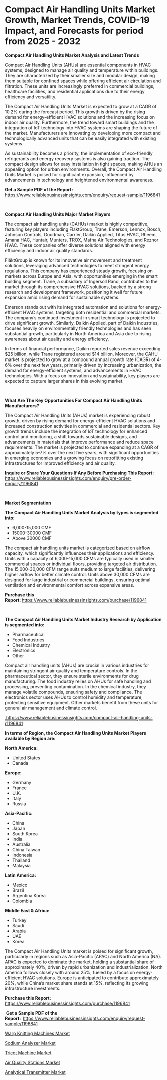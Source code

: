 <p><h1>Compact Air Handling Units Market Growth, Market Trends, COVID-19 Impact, and Forecasts for period from 2025 - 2032</h1></p><p><strong>Compact Air Handling Units Market Analysis and Latest Trends</strong></p>
<p><p>Compact Air Handling Units (AHUs) are essential components in HVAC systems, designed to manage air quality and temperature within buildings. They are characterized by their smaller size and modular design, making them suitable for confined spaces while offering efficient air circulation and filtration. These units are increasingly preferred in commercial buildings, healthcare facilities, and residential applications due to their energy efficiency and versatility.</p><p>The Compact Air Handling Units Market is expected to grow at a CAGR of 10.2% during the forecast period. This growth is driven by the rising demand for energy-efficient HVAC solutions and the increasing focus on indoor air quality. Furthermore, the trend toward smart buildings and the integration of IoT technology into HVAC systems are shaping the future of the market. Manufacturers are innovating by developing more compact and technologically advanced units that can be easily integrated with existing systems.</p><p>As sustainability becomes a priority, the implementation of eco-friendly refrigerants and energy recovery systems is also gaining traction. The compact design allows for easy installation in tight spaces, making AHUs an appealing option for urban environments. Overall, the Compact Air Handling Units Market is poised for significant expansion, influenced by advancements in technology and heightened environmental awareness.</p></p>
<p><strong>Get a Sample PDF of the Report:&nbsp;</strong> <a href="https://www.reliablebusinessinsights.com/enquiry/request-sample/1196841?utm_campaign=1106&utm_medium=2&utm_source=Github&utm_content=ia&utm_term=19022025&utm_id=compact-air-handling-units">https://www.reliablebusinessinsights.com/enquiry/request-sample/1196841</a></p>
<p>&nbsp;</p>
<p><strong>Compact Air Handling Units Major Market Players</strong></p>
<p><p>The compact air handling units (CAHUs) market is highly competitive, featuring key players including FläktGroup, Trane, Emerson, Lennox, Bosch, Johnson Controls, Goodman, Carrier, Daikin Applied, Titus HVAC, Rheem, Amana HAC, Huntair, Munters, TROX, Mafna Air Technologies, and Reznor HVAC. These companies offer diverse solutions aligned with energy efficiency and indoor air quality standards.</p><p>FläktGroup is known for its innovative air movement and treatment solutions, leveraging advanced technologies to meet stringent energy regulations. This company has experienced steady growth, focusing on markets across Europe and Asia, with opportunities emerging in the smart building segment. Trane, a subsidiary of Ingersoll Rand, contributes to the market through its comprehensive HVAC solutions, backed by a strong research and development framework, positioning it well for future expansion amid rising demand for sustainable systems.</p><p>Emerson stands out with its integrated automation and solutions for energy-efficient HVAC systems, targeting both residential and commercial markets. The company’s continued investment in smart technology is projected to drive significant growth. Similarly, Daikin Applied, part of Daikin Industries, focuses heavily on environmentally friendly technologies and has seen substantial growth, particularly in North America and Asia due to rising awareness about air quality and energy efficiency.</p><p>In terms of financial performance, Daikin reported sales revenue exceeding $25 billion, while Trane registered around $14 billion. Moreover, the CAHU market is projected to grow at a compound annual growth rate (CAGR) of 4-6% over the next few years, primarily driven by increasing urbanization, the demand for energy-efficient systems, and advancements in HVAC technologies. With a focus on innovation and sustainability, key players are expected to capture larger shares in this evolving market.</p></p>
<p>&nbsp;</p>
<p><strong>What Are The Key Opportunities For Compact Air Handling Units Manufacturers?</strong></p>
<p><p>The Compact Air Handling Units (AHUs) market is experiencing robust growth, driven by rising demand for energy-efficient HVAC solutions and increased construction activities in commercial and residential sectors. Key growth trends include the integration of IoT technology for enhanced control and monitoring, a shift towards sustainable designs, and advancements in materials that improve performance and reduce space requirements. The market is projected to continue expanding at a CAGR of approximately 5-7% over the next five years, with significant opportunities in emerging economies and a growing focus on retrofitting existing infrastructures for improved efficiency and air quality.</p></p>
<p><strong>Inquire or Share Your Questions If Any Before Purchasing This Report:</strong> <a href="https://www.reliablebusinessinsights.com/enquiry/pre-order-enquiry/1196841?utm_campaign=1106&utm_medium=2&utm_source=Github&utm_content=ia&utm_term=19022025&utm_id=compact-air-handling-units">https://www.reliablebusinessinsights.com/enquiry/pre-order-enquiry/1196841</a></p>
<p>&nbsp;</p>
<p><strong>Market Segmentation</strong></p>
<p><strong>The Compact Air Handling Units Market Analysis by types is segmented into:</strong></p>
<p><ul><li>6,000-15,000 CMF</li><li>15000-30000 CMF</li><li>Above 30000 CMF</li></ul></p>
<p><p>The compact air handling units market is categorized based on airflow capacity, which significantly influences their applications and efficiency. Units with a capacity of 6,000-15,000 CFMs are typically used in smaller commercial spaces or individual floors, providing targeted air distribution. The 15,000-30,000 CFM range suits medium to large facilities, delivering higher airflow for better climate control. Units above 30,000 CFMs are designed for large industrial or commercial buildings, ensuring optimal ventilation and environmental comfort across expansive areas.</p></p>
<p><strong>Purchase this Report:&nbsp;</strong><a href="https://www.reliablebusinessinsights.com/purchase/1196841?utm_campaign=1106&utm_medium=2&utm_source=Github&utm_content=ia&utm_term=19022025&utm_id=compact-air-handling-units">https://www.reliablebusinessinsights.com/purchase/1196841</a></p>
<p>&nbsp;</p>
<p><strong>The Compact Air Handling Units Market Industry Research by Application is segmented into:</strong></p>
<p><ul><li>Pharmaceutical</li><li>Food Industries</li><li>Chemical Industry</li><li>Electronics</li><li>Other</li></ul></p>
<p><p>Compact air handling units (AHUs) are crucial in various industries for maintaining stringent air quality and temperature controls. In the pharmaceutical sector, they ensure sterile environments for drug manufacturing. The food industry relies on AHUs for safe handling and processing, preventing contamination. In the chemical industry, they manage volatile compounds, ensuring safety and compliance. The electronics sector uses AHUs to control humidity and temperature, protecting sensitive equipment. Other markets benefit from these units for general air management and climate control.</p></p>
<p><a href="https://www.reliablebusinessinsights.com/compact-air-handling-units-r1196841?utm_campaign=1106&utm_medium=2&utm_source=Github&utm_content=ia&utm_term=19022025&utm_id=compact-air-handling-units">&nbsp;https://www.reliablebusinessinsights.com/compact-air-handling-units-r1196841</a></p>
<p><strong>In terms of Region, the Compact Air Handling Units Market Players available by Region are:</strong></p>
<p>
    <p> <strong> North America: </strong>
        <ul>
            <li>United States</li>
            <li>Canada</li>
        </ul>
        </p> 
    <p> <strong> Europe: </strong>
        <ul>
            <li>Germany</li>
            <li>France</li>
            <li>U.K.</li>
            <li>Italy</li>
            <li>Russia</li>
        </ul>
        </p> 
    <p> <strong> Asia-Pacific: </strong>
        <ul>
            <li>China</li>
            <li>Japan</li>
            <li>South Korea</li>
            <li>India</li>
            <li>Australia</li>
            <li>China Taiwan</li>
            <li>Indonesia</li>
            <li>Thailand</li>
            <li>Malaysia</li>
        </ul>
        </p> 
    <p> <strong> Latin America: </strong>
        <ul>
            <li>Mexico</li>
            <li>Brazil</li>
            <li>Argentina Korea</li>
            <li>Colombia</li>
        </ul>
        </p> 
    <p> <strong> Middle East & Africa: </strong>
        <ul>
            <li>Turkey</li>
            <li>Saudi</li>
            <li>Arabia</li>
            <li>UAE</li>
            <li>Korea</li>
        </ul>
    </p>
    </p>
<p><p>The Compact Air Handling Units market is poised for significant growth, particularly in regions such as Asia-Pacific (APAC) and North America (NA). APAC is expected to dominate the market, holding a substantial share of approximately 40%, driven by rapid urbanization and industrialization. North America follows closely with around 25%, fueled by a focus on energy-efficient HVAC solutions. Europe is anticipated to contribute approximately 20%, while China’s market share stands at 15%, reflecting its growing infrastructure investments.</p></p>
<p><strong>Purchase this Report: </strong><a href="https://www.reliablebusinessinsights.com/purchase/1196841?utm_campaign=1106&utm_medium=2&utm_source=Github&utm_content=ia&utm_term=19022025&utm_id=compact-air-handling-units">https://www.reliablebusinessinsights.com/purchase/1196841</a></p>
<p>&nbsp;<strong>Get a Sample PDF of the Report:&nbsp;&nbsp;</strong><a href="https://www.reliablebusinessinsights.com/enquiry/request-sample/1196841?utm_campaign=1106&utm_medium=2&utm_source=Github&utm_content=ia&utm_term=19022025&utm_id=compact-air-handling-units">https://www.reliablebusinessinsights.com/enquiry/request-sample/1196841</a></p>
<p><strong></strong></p>
<p><p><a href="https://github.com/doljanzwald/Market-Research-Report-List-1/blob/main/warp-knitting-machines-market.md?utm_campaign=1106&utm_medium=2&utm_source=Github&utm_content=ia&utm_term=19022025&utm_id=compact-air-handling-units">Warp Knitting Machines Market</a></p><p><a href="https://github.com/sefathlehki/Market-Research-Report-List-1/blob/main/sodium-analyzer-market.md?utm_campaign=1106&utm_medium=2&utm_source=Github&utm_content=ia&utm_term=19022025&utm_id=compact-air-handling-units">Sodium Analyzer Market</a></p><p><a href="https://github.com/aqharimbugua3/Market-Research-Report-List-1/blob/main/tricot-machine-market.md?utm_campaign=1106&utm_medium=2&utm_source=Github&utm_content=ia&utm_term=19022025&utm_id=compact-air-handling-units">Tricot Machine Market</a></p><p><a href="https://github.com/rianttegang/Market-Research-Report-List-1/blob/main/air-quality-stations-market.md?utm_campaign=1106&utm_medium=2&utm_source=Github&utm_content=ia&utm_term=19022025&utm_id=compact-air-handling-units">Air Quality Stations Market</a></p><p><a href="https://github.com/vengatsabibu/Market-Research-Report-List-1/blob/main/analytical-transmitter-market.md?utm_campaign=1106&utm_medium=2&utm_source=Github&utm_content=ia&utm_term=19022025&utm_id=compact-air-handling-units">Analytical Transmitter Market</a></p></p>